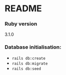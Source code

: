 # README



### Ruby version
3.1.0

### Database initialisation:
- `rails db:create`
- `rails db:migrate`
- `rails db:seed`